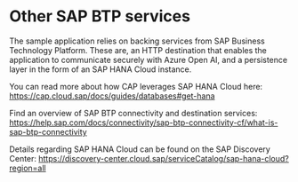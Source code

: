 # Other SAP BTP services

The sample application relies on backing services from SAP Business Technology Platform. These are, an HTTP destination that enables the application to communicate securely with Azure Open AI, and a persistence layer in the form of an SAP HANA Cloud instance.

You can read more about how CAP leverages SAP HANA Cloud here:
https://cap.cloud.sap/docs/guides/databases#get-hana

Find an overview of SAP BTP connectivity and destination services:
https://help.sap.com/docs/connectivity/sap-btp-connectivity-cf/what-is-sap-btp-connectivity

Details regarding SAP HANA Cloud can be found on the SAP Discovery Center:
https://discovery-center.cloud.sap/serviceCatalog/sap-hana-cloud?region=all